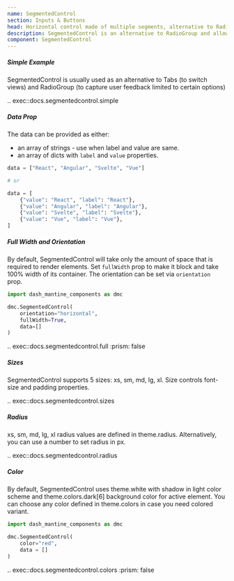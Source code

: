 ```yaml
---
name: SegmentedControl
section: Inputs & Buttons
head: Horizontal control made of multiple segments, alternative to RadioGroup.
description: SegmentedControl is an alternative to RadioGroup and allows users to select an option from a small set of options. 
component: SegmentedControl
---
```


##### Simple Example

SegmentedControl is usually used as an alternative to Tabs (to switch views) and RadioGroup (to capture user feedback
limited to certain options)

.. exec::docs.segmentedcontrol.simple

##### Data Prop

The data can be provided as either:
* an array of strings - use when label and value are same.
* an array of dicts with `label` and `value` properties.

```python
data = ["React", "Angular", "Svelte", "Vue"]

# or

data = [
    {"value": "React", "label": "React"},
    {"value": "Angular", "label": "Angular"},
    {"value": "Svelte", "label": "Svelte"},
    {"value": "Vue", "label": "Vue"},
]
```

##### Full Width and Orientation

By default, SegmentedControl will take only the amount of space that is required to render elements. Set `fullWidth` 
prop to make it block and take 100% width of its container. The orientation can be set via `orientation` prop.

```python
import dash_mantine_components as dmc

dmc.SegmentedControl(
    orientation="horizontal",
    fullWidth=True,
    data=[]
)
```

.. exec::docs.segmentedcontrol.full
    :prism: false

##### Sizes

SegmentedControl supports 5 sizes: xs, sm, md, lg, xl. Size controls font-size and padding properties.

.. exec::docs.segmentedcontrol.sizes

##### Radius

xs, sm, md, lg, xl radius values are defined in theme.radius. Alternatively, you can use a number to set radius in px.

.. exec::docs.segmentedcontrol.radius

##### Color

By default, SegmentedControl uses theme.white with shadow in light color scheme and theme.colors.dark[6] background 
color for active element. You can choose any color defined in theme.colors in case you need colored variant.

```python
import dash_mantine_components as dmc

dmc.SegmentedControl(
    color="red",
    data = []
)
```

.. exec::docs.segmentedcontrol.colors
    :prism: false
